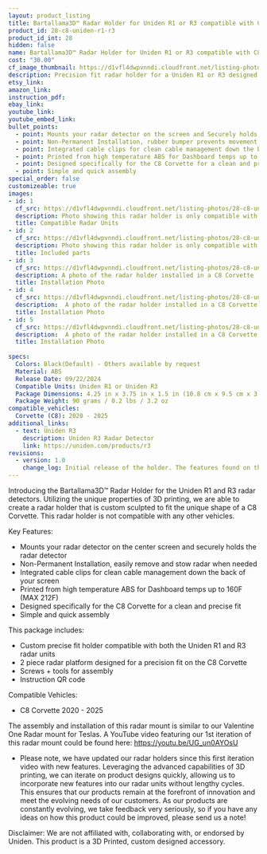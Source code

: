 ```yaml
---
layout: product_listing
title: Bartallama3D™ Radar Holder for Uniden R1 or R3 compatible with C8 Corvette
product_id: 28-c8-uniden-r1-r3
product_id_int: 28
hidden: false
name: Bartallama3D™ Radar Holder for Uniden R1 or R3 compatible with C8 Corvette
cost: "30.00"
cf_image_thumbnail: https://d1vfl4dwpvnndi.cloudfront.net/listing-photos/28-c8-uniden-r1-r3/1.jpg
description: Precision fit radar holder for a Uniden R1 or R3 designed to fit the C8 Corvette
etsy_link: 
amazon_link: 
instruction_pdf:
ebay_link: 
youtube_link: 
youtube_embed_link:
bullet_points:
  - point: Mounts your radar detector on the screen and Securely holds the radar detector
  - point: Non-Permanent Installation, rubber bumper prevents movement and enables easy removal for storage
  - point: Integrated cable clips for clean cable management down the back of your screen
  - point: Printed from high temperature ABS for Dashboard temps up to 160F (MAX 212F)
  - point: Designed specifically for the C8 Corvette for a clean and precise fit
  - point: Simple and quick assembly
special_order: false
customizeable: true
images:
- id: 1
  cf_src: https://d1vfl4dwpvnndi.cloudfront.net/listing-photos/28-c8-uniden-r1-r3/21.jpg
  description: Photo showing this radar holder is only compatible with the Uniden R1 or R3 Radar units
  title: Compatible Radar Units
- id: 2
  cf_src: https://d1vfl4dwpvnndi.cloudfront.net/listing-photos/28-c8-uniden-r1-r3/22.jpg
  description: Photo showing this radar holder is only compatible with the C8 Corvette
  title: Included parts
- id: 3
  cf_src: https://d1vfl4dwpvnndi.cloudfront.net/listing-photos/28-c8-uniden-r1-r3/31.jpg
  description: A photo of the radar holder installed in a C8 Corvette
  title: Installation Photo
- id: 4
  cf_src: https://d1vfl4dwpvnndi.cloudfront.net/listing-photos/28-c8-uniden-r1-r3/32.jpg
  description:  A photo of the radar holder installed in a C8 Corvette
  title: Installation Photo
- id: 5
  cf_src: https://d1vfl4dwpvnndi.cloudfront.net/listing-photos/28-c8-uniden-r1-r3/33.jpg
  description:  A photo of the radar holder installed in a C8 Corvette
  title: Installation Photo
  
specs:
  Colors: Black(Default) - Others available by request 
  Material: ABS
  Release Date: 09/22/2024
  Compatible Units: Uniden R1 or Uniden R3
  Package Dimensions: 4.25 in x 3.75 in x 1.5 in (10.8 cm x 9.5 cm x 3.8cm) [HxWxD]
  Package Weight: 90 grams / 0.2 lbs / 3.2 oz
compatible_vehicles:
  Corvette (C8): 2020 - 2025
additional_links:
  - text: Uniden R3
    description: Uniden R3 Radar Detector
    link: https://uniden.com/products/r3
revisions:
  - version: 1.0
    change_log: Initial release of the holder. The features found on this holder are derived from our Tesla Radar Holder which has undergone 3 iterations. 
---
```


Introducing the Bartallama3D™ Radar Holder for the Uniden R1 and R3 radar detectors. Utilizing the unique properties of 3D printing, we are able to create a radar holder that is custom sculpted to fit the unique shape of a C8 Corvette. This radar holder is not compatible with any other vehicles. 

Key Features:
- Mounts your radar detector on the center screen and securely holds the radar detector
- Non-Permanent Installation, easily remove and stow radar when needed
- Integrated cable clips for clean cable management down the back of your screen
- Printed from high temperature ABS for Dashboard temps up to 160F (MAX 212F)
- Designed specifically for the C8 Corvette for a clean and precise fit
- Simple and quick assembly

This package includes:
- Custom precise fit holder compatible with both the Uniden R1 and R3 radar units
- 2 piece radar platform designed for a precision fit on the C8 Corvette
- Screws + tools for assembly
- Instruction QR code

Compatible Vehicles:
- C8 Corvette 2020 - 2025

The assembly and installation of this radar mount is similar to our Valentine One Radar mount for Teslas. A YouTube video featuring our 1st iteration of this radar mount could be found here: https://youtu.be/UG_un0AYOsU

* Please note, we have updated our radar holders since this first iteration video with new features. Leveraging the advanced capabilities of 3D printing, we can iterate on product designs quickly, allowing us to incorporate new features into our radar units without lengthy cycles. This ensures that our products remain at the forefront of innovation and meet the evolving needs of our customers. As our products are constantly evolving, we take feedback very seriously, so if you have any ideas on how this product could be improved, please send us a note!

Disclaimer: We are not affiliated with, collaborating with, or endorsed by Uniden. This product is a 3D Printed, custom designed accessory.